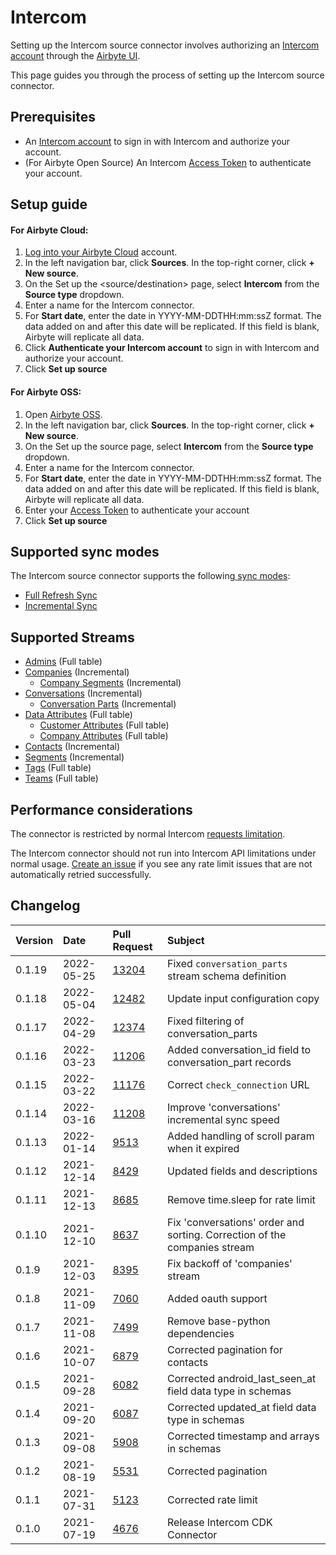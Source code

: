# Intercom

Setting up the Intercom source connector involves authorizing an [Intercom account](https://www.intercom.com) through the [Airbyte UI](https://airbyte.com).

This page guides you through the process of setting up the Intercom source connector.

## Prerequisites
- An [Intercom account](https://www.intercom.com) to sign in with Intercom and authorize your account.
- (For Airbyte Open Source) An Intercom [Access Token](https://developers.intercom.com/building-apps/docs/authentication-types#section-how-to-get-your-access-token) to authenticate your account.

## Setup guide

#### For Airbyte Cloud:

1. [Log into your Airbyte Cloud](https://cloud.airbyte.io/workspaces) account.
2. In the left navigation bar, click **Sources**. In the top-right corner, click **+ New source**.
3. On the Set up the <source/destination> page, select **Intercom** from the **Source type** dropdown.
4. Enter a name for the Intercom connector.
5. For **Start date**, enter the date in YYYY-MM-DDTHH:mm:ssZ format. The data added on and after this date will be replicated. If this field is blank, Airbyte will replicate all data.
6. Click **Authenticate your Intercom account** to sign in with Intercom and authorize your account.
7. Click **Set up source**

#### For Airbyte OSS:

1. Open [Airbyte OSS](https://docs.airbyte.com/quickstart/deploy-airbyte/?_ga=2.259541194.1189027447.1655708835-1948664001.1655477993).
2. In the left navigation bar, click **Sources**. In the top-right corner, click **+ New source**.
3. On the Set up the source page, select **Intercom** from the **Source type** dropdown.
4. Enter a name for the Intercom connector.
5. For **Start date**, enter the date in YYYY-MM-DDTHH:mm:ssZ format. The data added on and after this date will be replicated. If this field is blank, Airbyte will replicate all data.
6. Enter your [Access Token](https://developers.intercom.com/building-apps/docs/authentication-types#section-how-to-get-your-access-token) to authenticate your account
7. Click **Set up source**

## Supported sync modes

The Intercom source connector supports the following[ sync modes](https://docs.airbyte.com/cloud/core-concepts#connection-sync-modes):

- [Full Refresh Sync](https://docs.airbyte.com/understanding-airbyte/glossary/#full-refresh-sync)
- [Incremental Sync](https://docs.airbyte.com/understanding-airbyte/glossary/#incremental-sync)

## Supported Streams

* [Admins](https://developers.intercom.com/intercom-api-reference/reference#list-admins) \(Full table\)
* [Companies](https://developers.intercom.com/intercom-api-reference/reference#list-companies) \(Incremental\)
  * [Company Segments](https://developers.intercom.com/intercom-api-reference/reference#list-attached-segments-1) \(Incremental\)
* [Conversations](https://developers.intercom.com/intercom-api-reference/reference#list-conversations) \(Incremental\)
  * [Conversation Parts](https://developers.intercom.com/intercom-api-reference/reference#get-a-single-conversation) \(Incremental\)
* [Data Attributes](https://developers.intercom.com/intercom-api-reference/reference#data-attributes) \(Full table\)
  * [Customer Attributes](https://developers.intercom.com/intercom-api-reference/reference#list-customer-data-attributes) \(Full table\)
  * [Company Attributes](https://developers.intercom.com/intercom-api-reference/reference#list-company-data-attributes) \(Full table\)
* [Contacts](https://developers.intercom.com/intercom-api-reference/reference#list-contacts) \(Incremental\)
* [Segments](https://developers.intercom.com/intercom-api-reference/reference#list-segments) \(Incremental\)
* [Tags](https://developers.intercom.com/intercom-api-reference/reference#list-tags-for-an-app) \(Full table\)
* [Teams](https://developers.intercom.com/intercom-api-reference/reference#list-teams) \(Full table\)


## Performance considerations

The connector is restricted by normal Intercom [requests limitation](https://developers.intercom.com/intercom-api-reference/reference/rate-limiting).

The Intercom connector should not run into Intercom API limitations under normal usage. [Create an issue](https://github.com/airbytehq/airbyte/issues) if you see any rate limit issues that are not automatically retried successfully.



## Changelog

| Version | Date | Pull Request | Subject |
|:--------| :--- | :--- | :--- |
| 0.1.19  | 2022-05-25 | [13204](https://github.com/airbytehq/airbyte/pull/13204) | Fixed `conversation_parts` stream schema definition                       |
| 0.1.18   | 2022-05-04 | [12482](https://github.com/airbytehq/airbyte/pull/12482) | Update input configuration copy |
| 0.1.17  | 2022-04-29 | [12374](https://github.com/airbytehq/airbyte/pull/12374)  | Fixed filtering of conversation_parts |
| 0.1.16  | 2022-03-23 | [11206](https://github.com/airbytehq/airbyte/pull/11206)  | Added conversation_id field to conversation_part records |
| 0.1.15  | 2022-03-22 | [11176](https://github.com/airbytehq/airbyte/pull/11176)  | Correct `check_connection` URL |
| 0.1.14  | 2022-03-16 | [11208](https://github.com/airbytehq/airbyte/pull/11208)  | Improve 'conversations' incremental sync speed |
| 0.1.13  | 2022-01-14 | [9513](https://github.com/airbytehq/airbyte/pull/9513)    | Added handling of scroll param when it expired |
| 0.1.12  | 2021-12-14 | [8429](https://github.com/airbytehq/airbyte/pull/8429)    | Updated fields and descriptions |
| 0.1.11  | 2021-12-13 | [8685](https://github.com/airbytehq/airbyte/pull/8685)    | Remove time.sleep for rate limit |
| 0.1.10  | 2021-12-10 | [8637](https://github.com/airbytehq/airbyte/pull/8637)    | Fix 'conversations' order and sorting. Correction of the companies stream |
| 0.1.9   | 2021-12-03 | [8395](https://github.com/airbytehq/airbyte/pull/8395)    | Fix backoff of 'companies' stream |
| 0.1.8   | 2021-11-09 | [7060](https://github.com/airbytehq/airbyte/pull/7060)    | Added oauth support |
| 0.1.7   | 2021-11-08 | [7499](https://github.com/airbytehq/airbyte/pull/7499)    | Remove base-python dependencies |
| 0.1.6   | 2021-10-07 | [6879](https://github.com/airbytehq/airbyte/pull/6879)    | Corrected pagination for contacts |
| 0.1.5   | 2021-09-28 | [6082](https://github.com/airbytehq/airbyte/pull/6082)    | Corrected android\_last\_seen\_at field data type in schemas |
| 0.1.4   | 2021-09-20 | [6087](https://github.com/airbytehq/airbyte/pull/6087)    | Corrected updated\_at field data type in schemas |
| 0.1.3   | 2021-09-08 | [5908](https://github.com/airbytehq/airbyte/pull/5908)    | Corrected timestamp and arrays in schemas |
| 0.1.2   | 2021-08-19 | [5531](https://github.com/airbytehq/airbyte/pull/5531)    | Corrected pagination |
| 0.1.1   | 2021-07-31 | [5123](https://github.com/airbytehq/airbyte/pull/5123)    | Corrected rate limit |
| 0.1.0   | 2021-07-19 | [4676](https://github.com/airbytehq/airbyte/pull/4676)    | Release Intercom CDK Connector |
